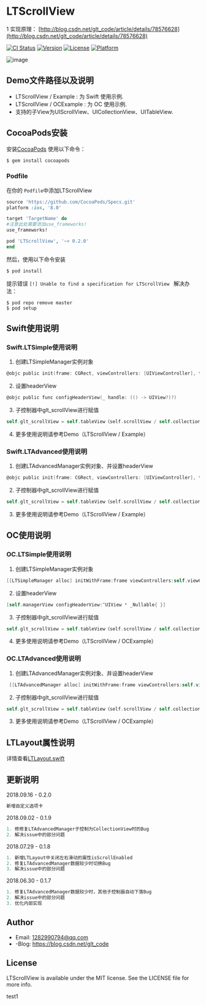﻿# LTScrollView



1
实现原理： [http://blog.csdn.net/glt_code/article/details/78576628](http://blog.csdn.net/glt_code/article/details/78576628)

[![CI Status](http://img.shields.io/travis/1282990794@qq.com/LTScrollView.svg?style=flat)](https://travis-ci.org/1282990794@qq.com/LTScrollView)
[![Version](https://img.shields.io/cocoapods/v/LTScrollView.svg?style=flat)](http://cocoapods.org/pods/LTScrollView)
[![License](https://img.shields.io/cocoapods/l/LTScrollView.svg?style=flat)](http://cocoapods.org/pods/LTScrollView)
[![Platform](https://img.shields.io/cocoapods/p/LTScrollView.svg?style=flat)](http://cocoapods.org/pods/LTScrollView)

![image](https://github.com/gltwy/LTScrollView/blob/master/demo.gif)

## Demo文件路径以及说明

- LTScrollView / Example : 为 Swift 使用示例.
- LTScrollView / OCExample : 为 OC 使用示例.
- 支持的子View为UIScrollView、UICollectionView、UITableView.

## CocoaPods安装

安装[CocoaPods](http://cocoapods.org) 使用以下命令：

```bash
$ gem install cocoapods
```

### Podfile

在你的 `Podfile`中添加LTScrollView

```ruby
source 'https://github.com/CocoaPods/Specs.git'
platform :ios, '8.0'

target 'TargetName' do
#注意此处需要添加use_frameworks!
use_frameworks!

pod 'LTScrollView', '~> 0.2.0'
end
```

然后，使用以下命令安装

```bash
$ pod install
```

提示错误 `[!] Unable to find a specification for LTScrollView ` 解决办法：

```
$ pod repo remove master
$ pod setup
```

## Swift使用说明

### Swift.LTSimple使用说明

1. 创建LTSimpleManager实例对象
```objective-c
@objc public init(frame: CGRect, viewControllers: [UIViewController], titles: [String], currentViewController:UIViewController, layout: LTLayout)
```
2. 设置headerView
```objective-c
@objc public func configHeaderView(_ handle: (() -> UIView?)?)
```
3. 子控制器中glt_scrollView进行赋值
```objective-c
self.glt_scrollView = self.tableView（self.scrollView / self.collectionView）
```
4. 更多使用说明请参考Demo（LTScrollView / Example）


### Swift.LTAdvanced使用说明

1. 创建LTAdvancedManager实例对象、并设置headerView
```objective-c
@objc public init(frame: CGRect, viewControllers: [UIViewController], titles: [String], currentViewController:UIViewController, layout: LTLayout, headerViewHandle handle: () -> UIView)
```
2. 子控制器中glt_scrollView进行赋值
```objective-c
self.glt_scrollView = self.tableView（self.scrollView / self.collectionView）
```
3. 更多使用说明请参考Demo（LTScrollView / Example）

## OC使用说明

### OC.LTSimple使用说明
1. 创建LTSimpleManager实例对象
```objective-c
[[LTSimpleManager alloc] initWithFrame:frame viewControllers:self.viewControllers titles:self.titles currentViewController:self layout:self.layout]
```
2. 设置headerView
```objective-c
[self.managerView configHeaderView:^UIView * _Nullable{ }]
```
3. 子控制器中glt_scrollView进行赋值
```objective-c
self.glt_scrollView = self.tableView（self.scrollView / self.collectionView）
```
4. 更多使用说明请参考Demo（LTScrollView / OCExample）

### OC.LTAdvanced使用说明
1. 创建LTAdvancedManager实例对象、并设置headerView
```objective-c
 [[LTAdvancedManager alloc] initWithFrame:frame viewControllers:self.viewControllers titles:self.titles currentViewController:self layout:self.layout headerViewHandle:^UIView * _Nonnull{}]
```
2. 子控制器中glt_scrollView进行赋值
```objective-c
self.glt_scrollView = self.tableView（self.scrollView / self.collectionView）
```
3. 更多使用说明请参考Demo（LTScrollView / OCExample）

## LTLayout属性说明
详情查看[LTLayout.swift](https://github.com/gltwy/LTScrollView/blob/master/Example/LTScrollView/Lib/LTLayout.swift)

## 更新说明

2018.09.16 - 0.2.0
```objective-c
新增自定义选项卡
```

2018.09.02 - 0.1.9
```objective-c
1. 修修复LTAdvancedManager子控制为CollectionView时的Bug
2. 解决issue中的部分问题
```

2018.07.29 - 0.1.8
```objective-c
1. 新增LTLayout中关闭左右滑动的属性isScrollEnabled
2. 修复LTAdvancedManager数据较少时切换Bug
3. 解决issue中的部分问题
```

2018.06.30 - 0.1.7
```objective-c
1. 修复LTAdvancedManager数据较少时，其他子控制器自动下落Bug
2. 解决issue中的部分问题
3. 优化内部实现
```

## Author
- Email:  1282990794@qq.com
- -Blog:  https://blog.csdn.net/glt_code

## License

LTScrollView is available under the MIT license. See the LICENSE file for more info.


test1